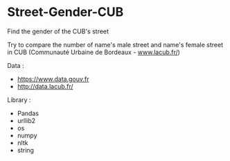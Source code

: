 Street-Gender-CUB
=================

Find the gender of the CUB's street

Try to compare the number of name's male street and name's female street in CUB (Communauté Urbaine de Bordeaux - www.lacub.fr/)

Data : 
- https://www.data.gouv.fr
- http://data.lacub.fr/

Library :
- Pandas
- urllib2
- os
- numpy
- nltk
- string
